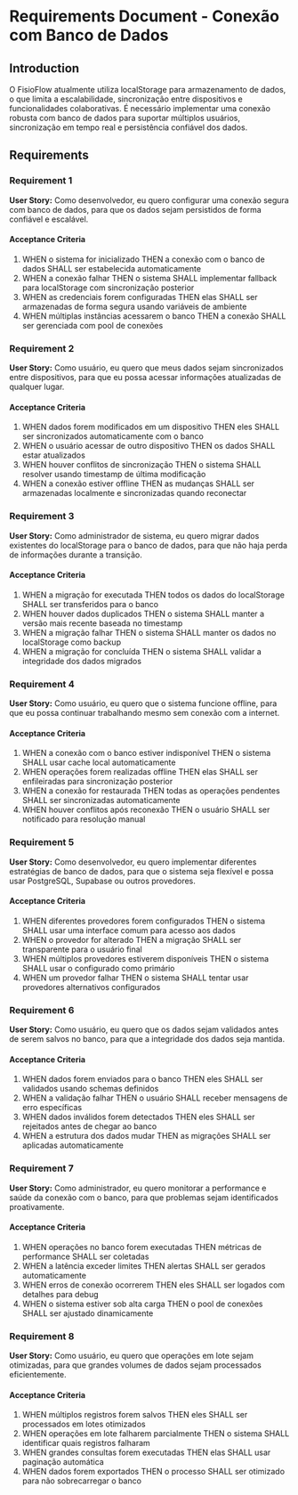 # Requirements Document - Conexão com Banco de Dados

## Introduction

O FisioFlow atualmente utiliza localStorage para armazenamento de dados, o que limita a escalabilidade, sincronização entre dispositivos e funcionalidades colaborativas. É necessário implementar uma conexão robusta com banco de dados para suportar múltiplos usuários, sincronização em tempo real e persistência confiável dos dados.

## Requirements

### Requirement 1

**User Story:** Como desenvolvedor, eu quero configurar uma conexão segura com banco de dados, para que os dados sejam persistidos de forma confiável e escalável.

#### Acceptance Criteria

1. WHEN o sistema for inicializado THEN a conexão com o banco de dados SHALL ser estabelecida automaticamente
2. WHEN a conexão falhar THEN o sistema SHALL implementar fallback para localStorage com sincronização posterior
3. WHEN as credenciais forem configuradas THEN elas SHALL ser armazenadas de forma segura usando variáveis de ambiente
4. WHEN múltiplas instâncias acessarem o banco THEN a conexão SHALL ser gerenciada com pool de conexões

### Requirement 2

**User Story:** Como usuário, eu quero que meus dados sejam sincronizados entre dispositivos, para que eu possa acessar informações atualizadas de qualquer lugar.

#### Acceptance Criteria

1. WHEN dados forem modificados em um dispositivo THEN eles SHALL ser sincronizados automaticamente com o banco
2. WHEN o usuário acessar de outro dispositivo THEN os dados SHALL estar atualizados
3. WHEN houver conflitos de sincronização THEN o sistema SHALL resolver usando timestamp de última modificação
4. WHEN a conexão estiver offline THEN as mudanças SHALL ser armazenadas localmente e sincronizadas quando reconectar

### Requirement 3

**User Story:** Como administrador de sistema, eu quero migrar dados existentes do localStorage para o banco de dados, para que não haja perda de informações durante a transição.

#### Acceptance Criteria

1. WHEN a migração for executada THEN todos os dados do localStorage SHALL ser transferidos para o banco
2. WHEN houver dados duplicados THEN o sistema SHALL manter a versão mais recente baseada no timestamp
3. WHEN a migração falhar THEN o sistema SHALL manter os dados no localStorage como backup
4. WHEN a migração for concluída THEN o sistema SHALL validar a integridade dos dados migrados

### Requirement 4

**User Story:** Como usuário, eu quero que o sistema funcione offline, para que eu possa continuar trabalhando mesmo sem conexão com a internet.

#### Acceptance Criteria

1. WHEN a conexão com o banco estiver indisponível THEN o sistema SHALL usar cache local automaticamente
2. WHEN operações forem realizadas offline THEN elas SHALL ser enfileiradas para sincronização posterior
3. WHEN a conexão for restaurada THEN todas as operações pendentes SHALL ser sincronizadas automaticamente
4. WHEN houver conflitos após reconexão THEN o usuário SHALL ser notificado para resolução manual

### Requirement 5

**User Story:** Como desenvolvedor, eu quero implementar diferentes estratégias de banco de dados, para que o sistema seja flexível e possa usar PostgreSQL, Supabase ou outros provedores.

#### Acceptance Criteria

1. WHEN diferentes provedores forem configurados THEN o sistema SHALL usar uma interface comum para acesso aos dados
2. WHEN o provedor for alterado THEN a migração SHALL ser transparente para o usuário final
3. WHEN múltiplos provedores estiverem disponíveis THEN o sistema SHALL usar o configurado como primário
4. WHEN um provedor falhar THEN o sistema SHALL tentar usar provedores alternativos configurados

### Requirement 6

**User Story:** Como usuário, eu quero que os dados sejam validados antes de serem salvos no banco, para que a integridade dos dados seja mantida.

#### Acceptance Criteria

1. WHEN dados forem enviados para o banco THEN eles SHALL ser validados usando schemas definidos
2. WHEN a validação falhar THEN o usuário SHALL receber mensagens de erro específicas
3. WHEN dados inválidos forem detectados THEN eles SHALL ser rejeitados antes de chegar ao banco
4. WHEN a estrutura dos dados mudar THEN as migrações SHALL ser aplicadas automaticamente

### Requirement 7

**User Story:** Como administrador, eu quero monitorar a performance e saúde da conexão com o banco, para que problemas sejam identificados proativamente.

#### Acceptance Criteria

1. WHEN operações no banco forem executadas THEN métricas de performance SHALL ser coletadas
2. WHEN a latência exceder limites THEN alertas SHALL ser gerados automaticamente
3. WHEN erros de conexão ocorrerem THEN eles SHALL ser logados com detalhes para debug
4. WHEN o sistema estiver sob alta carga THEN o pool de conexões SHALL ser ajustado dinamicamente

### Requirement 8

**User Story:** Como usuário, eu quero que operações em lote sejam otimizadas, para que grandes volumes de dados sejam processados eficientemente.

#### Acceptance Criteria

1. WHEN múltiplos registros forem salvos THEN eles SHALL ser processados em lotes otimizados
2. WHEN operações em lote falharem parcialmente THEN o sistema SHALL identificar quais registros falharam
3. WHEN grandes consultas forem executadas THEN elas SHALL usar paginação automática
4. WHEN dados forem exportados THEN o processo SHALL ser otimizado para não sobrecarregar o banco